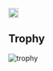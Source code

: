 <p align="left">
  <a href="https://github.com/oogroiori">
    <img height="20" src="https://komarev.com/ghpvc/?username=oogoiori" />
  </a>
</p>

## Trophy
![trophy](https://github-profile-trophy.vercel.app/?username=Keichan15&theme=gruvbox)
